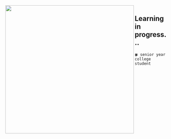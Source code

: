 <!-- <h1 align="left">connect with me!😳👋🏻</h1>  -->
<img src=https://c.tenor.com/f8hp46hlsTMAAAAC/kal2447-kal.gif width='400' align="left"> 

## Learning in progress...


```🍀 senior year college student```
<br>
<!-- ```📝 frontend enthusiast``` -->

<!-- <img src="https://c.tenor.com/2PkVFyE0PbEAAAAC/yotsubato-guruguru.gif" width='240'>  -->
<!-- <img align='right' src="https://i.pinimg.com/originals/91/b9/f9/91b9f980088e8a98b4060d362e962a74.gif" width='200' /> -->

